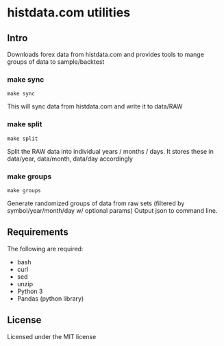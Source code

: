 # histdata.com utilities

## Intro
Downloads forex data from histdata.com and provides tools to mange groups of data to sample/backtest

### make sync
```make sync```

This will sync data from histdata.com and write it to data/RAW

### make split
```make split```

Split the RAW data into individual years / months / days.
It stores these in data/year, data/month, data/day accordingly

### make groups
```make groups```

Generate randomized groups of data from raw sets (filtered by symbol/year/month/day w/ optional params)
Output json to command line.

## Requirements
The following are required:
* bash
* curl
* sed
* unzip
* Python 3
* Pandas (python library)

## License

Licensed under the MIT license
